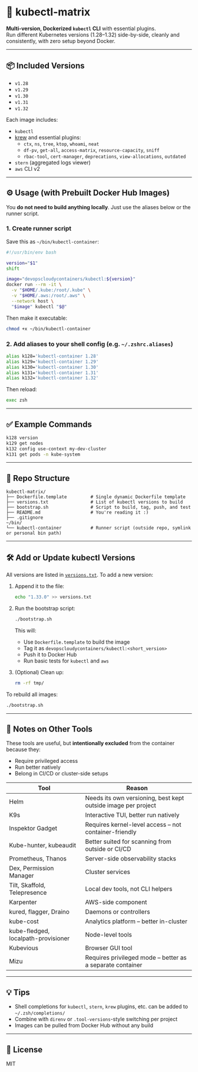 # 🧰 kubectl-matrix

**Multi-version, Dockerized `kubectl` CLI** with essential plugins.  
Run different Kubernetes versions (1.28–1.32) side-by-side, cleanly and consistently, with zero setup beyond Docker.

---

## 📦 Included Versions

- `v1.28`
- `v1.29`
- `v1.30`
- `v1.31`
- `v1.32`

Each image includes:

- `kubectl`
- [krew](https://krew.sigs.k8s.io/) and essential plugins:
  - `ctx`, `ns`, `tree`, `ktop`, `whoami`, `neat`
  - `df-pv`, `get-all`, `access-matrix`, `resource-capacity`, `sniff`
  - `rbac-tool`, `cert-manager`, `deprecations`, `view-allocations`, `outdated`
- `stern` (aggregated logs viewer)
- `aws` CLI v2

---

## ⚙️ Usage (with Prebuilt Docker Hub Images)

You **do not need to build anything locally**. Just use the aliases below or the runner script.

### 1. Create runner script

Save this as `~/bin/kubectl-container`:

```bash
#!/usr/bin/env bash

version="$1"
shift

image="devopscloudycontainers/kubectl:${version}"
docker run --rm -it \
  -v "$HOME/.kube:/root/.kube" \
  -v "$HOME/.aws:/root/.aws" \
  --network host \
  "$image" kubectl "$@"
```

Then make it executable:

```bash
chmod +x ~/bin/kubectl-container
```

### 2. Add aliases to your shell config (e.g. `~/.zshrc.aliases`)

```bash
alias k128='kubectl-container 1.28'
alias k129='kubectl-container 1.29'
alias k130='kubectl-container 1.30'
alias k131='kubectl-container 1.31'
alias k132='kubectl-container 1.32'
```

Then reload:

```bash
exec zsh
```

---

## ✅ Example Commands

```bash
k128 version
k129 get nodes
k132 config use-context my-dev-cluster
k131 get pods -n kube-system
```

---

## 📁 Repo Structure

```
kubectl-matrix/
├── Dockerfile.template         # Single dynamic Dockerfile template
├── versions.txt                # List of kubectl versions to build
├── bootstrap.sh                # Script to build, tag, push, and test
├── README.md                   # You're reading it :)
├── .gitignore
~/bin/
└── kubectl-container           # Runner script (outside repo, symlink or personal bin path)
```

---

## 🛠 Add or Update kubectl Versions

All versions are listed in [`versions.txt`](./versions.txt).
To add a new version:

1. Append it to the file:

   ```bash
   echo "1.33.0" >> versions.txt
   ```

2. Run the bootstrap script:

   ```bash
   ./bootstrap.sh
   ```

   This will:
   - Use `Dockerfile.template` to build the image
   - Tag it as `devopscloudycontainers/kubectl:<short_version>`
   - Push it to Docker Hub
   - Run basic tests for `kubectl` and `aws`

3. (Optional) Clean up:

   ```bash
   rm -rf tmp/
   ```

To rebuild all images:

```bash
./bootstrap.sh
```

---

## 🧠 Notes on Other Tools

These tools are useful, but **intentionally excluded** from the container because they:

- Require privileged access
- Run better natively
- Belong in CI/CD or cluster-side setups

| Tool                                | Reason                                                                 |
|-------------------------------------|------------------------------------------------------------------------|
| Helm                                | Needs its own versioning, best kept outside image per project          |
| K9s                                 | Interactive TUI, better run natively                                   |
| Inspektor Gadget                    | Requires kernel-level access – not container-friendly                  |
| Kube-hunter, kubeaudit              | Better suited for scanning from outside or CI/CD                       |
| Prometheus, Thanos                  | Server-side observability stacks                                       |
| Dex, Permission Manager             | Cluster services                                                       |
| Tilt, Skaffold, Telepresence        | Local dev tools, not CLI helpers                                       |
| Karpenter                           | AWS-side component                                                     |
| kured, flagger, Draino              | Daemons or controllers                                                 |
| kube-cost                           | Analytics platform – better in-cluster                                 |
| kube-fledged, localpath-provisioner | Node-level tools                                                       |
| Kubevious                           | Browser GUI tool                                                       |
| Mizu                                | Requires privileged mode – better as a separate container              |

---

## 💡 Tips

- Shell completions for `kubectl`, `stern`, `krew` plugins, etc. can be added to `~/.zsh/completions/`
- Combine with `direnv` or `.tool-versions`-style switching per project
- Images can be pulled from Docker Hub without any build

---

## 📝 License

MIT
